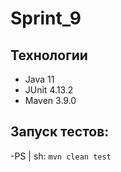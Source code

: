 # Sprint_9
## Технологии
* Java 11
* JUnit 4.13.2
* Maven 3.9.0

## Запуск тестов:
-PS | sh: `mvn clean test`